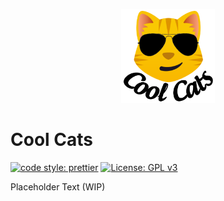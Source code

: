 <p align="center">
  <a href="https://coolcats.erniefrancisiv.com">
    <img src="https://raw.githubusercontent.com/BlackFenix2/Cool-Cats/master/src/images/icon.png" alt="Cat with Sunglasses" title="Cat with Sunglasses" width="150"/>
  </a>
</p>

<h1>Cool Cats</h1>

[![code style: prettier](https://img.shields.io/badge/code_style-prettier-ff69b4.svg?style=flat-square)](https://github.com/prettier/prettier)
[![License: GPL v3](https://img.shields.io/badge/License-GPL%20v3-blue.svg)](https://www.gnu.org/licenses/gpl-3.0)

<p>Placeholder Text (WIP)</p>

